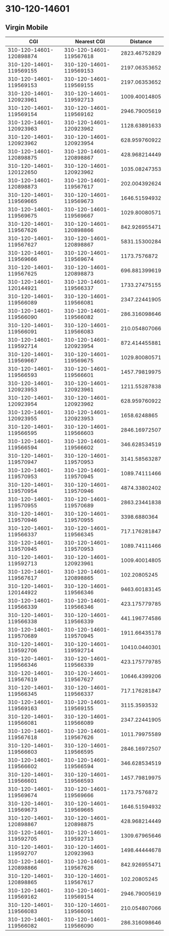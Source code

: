 # 310-120-14601
## Virgin Mobile


| CGI | Nearest CGI | Distance |
|-----|-------------|----------|
| 310-120-14601-120898874 | 310-120-14601-119567618 | 2823.46752829 |
| 310-120-14601-119569155 | 310-120-14601-119569153 | 2197.06353652 |
| 310-120-14601-119569153 | 310-120-14601-119569155 | 2197.06353652 |
| 310-120-14601-120923961 | 310-120-14601-119592713 | 1009.40014805 |
| 310-120-14601-119569154 | 310-120-14601-119569162 | 2946.79005619 |
| 310-120-14601-120923963 | 310-120-14601-120923962 | 1128.63891633 |
| 310-120-14601-120923962 | 310-120-14601-120923954 | 628.959760922 |
| 310-120-14601-120898875 | 310-120-14601-120898867 | 428.968214449 |
| 310-120-14601-120122650 | 310-120-14601-120923962 | 1035.08247353 |
| 310-120-14601-120898873 | 310-120-14601-119567617 | 202.004392624 |
| 310-120-14601-119569665 | 310-120-14601-119569673 | 1646.51594932 |
| 310-120-14601-119569675 | 310-120-14601-119569667 | 1029.80080571 |
| 310-120-14601-119567626 | 310-120-14601-120898866 | 842.926955471 |
| 310-120-14601-119567627 | 310-120-14601-120898867 | 5831.15300284 |
| 310-120-14601-119569666 | 310-120-14601-119569674 | 1173.7576872 |
| 310-120-14601-119567625 | 310-120-14601-120898873 | 696.881399619 |
| 310-120-14601-120144921 | 310-120-14601-119566337 | 1733.27475155 |
| 310-120-14601-119566089 | 310-120-14601-119566081 | 2347.22441905 |
| 310-120-14601-119566090 | 310-120-14601-119566082 | 286.316098646 |
| 310-120-14601-119566091 | 310-120-14601-119566083 | 210.054807066 |
| 310-120-14601-119592714 | 310-120-14601-120923954 | 872.414455881 |
| 310-120-14601-119569667 | 310-120-14601-119569675 | 1029.80080571 |
| 310-120-14601-119566593 | 310-120-14601-119566601 | 1457.79819975 |
| 310-120-14601-120923953 | 310-120-14601-120923961 | 1211.55287838 |
| 310-120-14601-120923954 | 310-120-14601-120923962 | 628.959760922 |
| 310-120-14601-120923955 | 310-120-14601-120923953 | 1658.6248865 |
| 310-120-14601-119566595 | 310-120-14601-119566603 | 2846.16972507 |
| 310-120-14601-119566594 | 310-120-14601-119566602 | 346.628534519 |
| 310-120-14601-119570947 | 310-120-14601-119570953 | 3141.58563287 |
| 310-120-14601-119570953 | 310-120-14601-119570945 | 1089.74111466 |
| 310-120-14601-119570954 | 310-120-14601-119570946 | 4874.33802402 |
| 310-120-14601-119570955 | 310-120-14601-119570689 | 2863.23441838 |
| 310-120-14601-119570946 | 310-120-14601-119570955 | 3398.6880364 |
| 310-120-14601-119566337 | 310-120-14601-119566345 | 717.176281847 |
| 310-120-14601-119570945 | 310-120-14601-119570953 | 1089.74111466 |
| 310-120-14601-119592713 | 310-120-14601-120923961 | 1009.40014805 |
| 310-120-14601-119567617 | 310-120-14601-120898865 | 102.20805245 |
| 310-120-14601-120144922 | 310-120-14601-119566346 | 9463.60183145 |
| 310-120-14601-119566339 | 310-120-14601-119566346 | 423.175779785 |
| 310-120-14601-119566338 | 310-120-14601-119566339 | 441.196774586 |
| 310-120-14601-119570689 | 310-120-14601-119570945 | 1911.66435178 |
| 310-120-14601-119592706 | 310-120-14601-119592714 | 10410.0440301 |
| 310-120-14601-119566346 | 310-120-14601-119566339 | 423.175779785 |
| 310-120-14601-119567619 | 310-120-14601-119567627 | 10646.4399206 |
| 310-120-14601-119566345 | 310-120-14601-119566337 | 717.176281847 |
| 310-120-14601-119569163 | 310-120-14601-119569155 | 3115.3593532 |
| 310-120-14601-119566081 | 310-120-14601-119566089 | 2347.22441905 |
| 310-120-14601-119567618 | 310-120-14601-119567626 | 1011.79975589 |
| 310-120-14601-119566603 | 310-120-14601-119566595 | 2846.16972507 |
| 310-120-14601-119566602 | 310-120-14601-119566594 | 346.628534519 |
| 310-120-14601-119566601 | 310-120-14601-119566593 | 1457.79819975 |
| 310-120-14601-119569674 | 310-120-14601-119569666 | 1173.7576872 |
| 310-120-14601-119569673 | 310-120-14601-119569665 | 1646.51594932 |
| 310-120-14601-120898867 | 310-120-14601-120898875 | 428.968214449 |
| 310-120-14601-119592705 | 310-120-14601-119592713 | 1309.67965646 |
| 310-120-14601-119592707 | 310-120-14601-120923963 | 1498.44444678 |
| 310-120-14601-120898866 | 310-120-14601-119567626 | 842.926955471 |
| 310-120-14601-120898865 | 310-120-14601-119567617 | 102.20805245 |
| 310-120-14601-119569162 | 310-120-14601-119569154 | 2946.79005619 |
| 310-120-14601-119566083 | 310-120-14601-119566091 | 210.054807066 |
| 310-120-14601-119566082 | 310-120-14601-119566090 | 286.316098646 |
